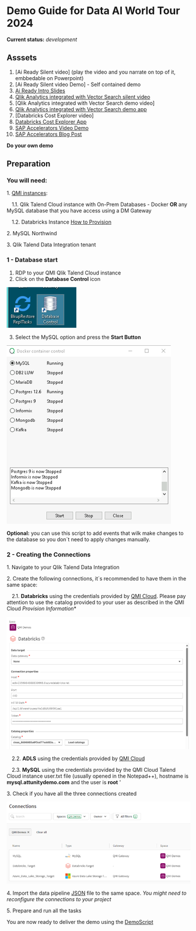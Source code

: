 # Demo Guide for Data AI World Tour 2024
**Current status:** *development*


## Asssets
1. [Ai Ready Silent video] (play the video and you narrate on top of it, embbedable on Powerpoint)
2. [Ai Ready Silent video Demo] - Self contained demo
3. [Ai Ready Intro Slides](https://qliktechnologies365-my.sharepoint.com/:p:/r/personal/cuv_qlik_com1/Documents/2024-%20Qlik%20Databricks%20AI%20Tour%20.pptx?d=wc17d44efc5ac455ea389b883d723e252&csf=1&web=1&e=EcURER)
4. [Qlik Analytics integrated with Vector Search silent video](https://qliktechnologies365.sharepoint.com/:v:/r/sites/QlikPartnerEngineering/Shared%20Documents/Partners/Databricks/DAIS%20Tour/Videos/DAIS%20Tour%20-%20Qlik%20Analytics%20with%20Vector%20Search%20silent%20video.mp4?csf=1&web=1&e=hQ4F0L)
5. [Qlik Analytics integrated with Vector Search demo video]
6.  [Qlik Analytics integrated with Vector Search demo app](https://partner-engineering-saas.us.qlikcloud.com/sense/app/51821a53-b221-4832-9b58-4f1abe228832)
7. [Databricks Cost Explorer video]
8. [Databricks Cost Explorer App](https://partner-engineering-saas.us.qlikcloud.com/sense/app/45caed3d-4a37-4541-9528-c592fc337dc0/overview)
9. [SAP Accelerators Video Demo](https://qliktechnologies365-my.sharepoint.com/:v:/r/personal/cuv_qlik_com1/Documents/file%20transfer/SAP%20Accelerators%20Databricks.mp4?csf=1&web=1&e=v4sHno)
10. [SAP Accelerators Blog Post](https://www.qlik.com/blog/7-easy-steps-to-accelerate-sap-data-replication-in-real-time-in-databricks)



**Do your own demo**

## Preparation

### You will need:
 
1\. [QMI instances](https://qmicloud.qliktech.com/): 

&emsp;1.1\. Qlik Talend Cloud instance with On-Prem Databases - Docker  **OR** any MySQL database that you have access using a DM Gateway

&emsp;1.2\. Databricks Instance [How to Provision](Provision/1-QMI-Databricks.md)
    
2\. MySQL Northwind 

3\. Qlik Talend Data Integration tenant
 

### 1 - Database start

1. RDP to your QMI Qlik Talend Cloud instance
2. Click on the **Database Control** icon

![image info](img/QMI003.png)

3. Select the MySQL option and press the **Start Button**

![image info](img/QMI004.png)   


**Optional:** you can use this script to add events that wilk make changes to the database so you don´t need to apply changes manually.


### 2 - Creating the Connections

1\. Navigate to your Qlik Talend Data Integration

2\. Create the following connections, it´s recommended to have them in the same space:

&emsp;2.1\. **Databricks** using the credentials provided by [QMI Cloud](https://qmicloud.qliktech.com/provisions). Please pay attention to use the catalog provided to your user as described in the QMI Cloud *Provision Information**

![image info](img/Databricks001.png)


&emsp;2.2\. **ADLS** using the credentials provided by [QMI Cloud](https://qmicloud.qliktech.com/provisions) 

&emsp;2.3\. **MySQL** using the credentials provided by the QMI Cloud Talend Cloud instance user.txt file (usually opened in the Notepad++), hostname is **mysql.attunitydemo.com** and the user is **root** 
'

3\. Check if you have all the three connections created

![image info](img/Connections.png)


4\. Import the data pipeline [JSON](Data%20AI%20World%20Tour%202024.json) file to the same space. *You might need to reconfigure the connections to your project*

5\. Prepare and run all the tasks

You are now ready to deliver the demo using the [DemoScript](DemoScript.md)
